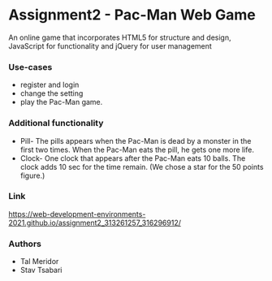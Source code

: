 # Assignment2 - Pac-Man Web Game
An online game that incorporates HTML5 for structure and design, JavaScript for functionality and jQuery for user management

### Use-cases
- register and login
- change the setting
- play the Pac-Man game.

### Additional functionality
- Pill- The pills appears when the Pac-Man is dead by a monster in the first two times. When the Pac-Man eats the pill, he gets one more life.
- Clock- One clock that appears after the Pac-Man eats 10 balls. The clock adds 10 sec for the time remain.
(We chose a star for the 50 points figure.)

### Link
https://web-development-environments-2021.github.io/assignment2_313261257_316296912/

### Authors
- Tal Meridor
- Stav Tsabari
